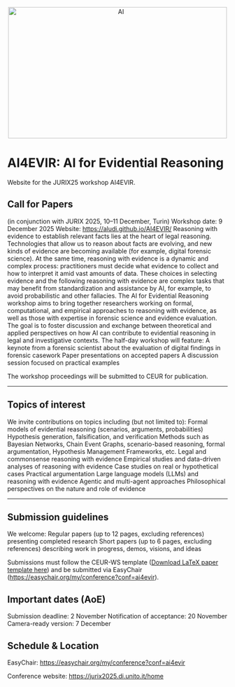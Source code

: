 
<p align="center">
<img width="500" height="300" alt="AI" src="https://github.com/user-attachments/assets/632051ea-bacf-4df5-9e64-b0da4ab59834" />
</p>

# AI4EVIR: AI for Evidential Reasoning
Website for the JURIX25 workshop AI4EVIR.

## Call for Papers
(in conjunction with JURIX 2025, 10–11 December, Turin)
Workshop date: 9 December 2025
Website: https://aludi.github.io/AI4EVIR/
Reasoning with evidence to establish relevant facts lies at the heart of legal reasoning. Technologies that allow us to reason about facts are evolving, and new kinds of evidence are becoming available (for example, digital forensic science). At the same time, reasoning with evidence is a dynamic and complex process: practitioners must decide what evidence to collect and how to interpret it amid vast amounts of data. These choices in selecting evidence and the following reasoning with evidence are complex tasks that may benefit from standardization and assistance by AI, for example, to avoid probabilistic and other fallacies.
The AI for Evidential Reasoning workshop aims to bring together researchers working on formal, computational, and empirical approaches to reasoning with evidence, as well as those with expertise in forensic science and evidence evaluation. The goal is to foster discussion and exchange between theoretical and applied perspectives on how AI can contribute to evidential reasoning in legal and investigative contexts.
The half-day workshop will feature:
A keynote from a forensic scientist about the evaluation of digital findings in forensic casework
Paper presentations on accepted papers
A discussion session focused on practical examples 

The workshop proceedings will be submitted to CEUR for publication.

-----------------

## Topics of interest
We invite contributions on topics including (but not limited to):
Formal models of evidential reasoning (scenarios, arguments, probabilities)
Hypothesis generation, falsification, and verification
Methods such as Bayesian Networks, Chain Event Graphs, scenario-based reasoning, formal argumentation, Hypothesis Management Frameworks, etc.
Legal and commonsense reasoning with evidence
Empirical studies and data-driven analyses of reasoning with evidence
Case studies on real or hypothetical cases
Practical argumentation
Large language models (LLMs) and reasoning with evidence
Agentic and multi-agent approaches
Philosophical perspectives on the nature and role of evidence

-----------------

## Submission guidelines
We welcome:
Regular papers (up to 12 pages, excluding references) presenting completed research
Short papers (up to 6 pages, excluding references) describing work in progress, demos, visions, and ideas

Submissions must follow the CEUR-WS template (<a id="raw-url" href="https://raw.githubusercontent.com/aludi/AI4EVIR/main/TemplateAI4EVIR.zip">Download LaTeX paper template here</a>) and be submitted via EasyChair (https://easychair.org/my/conference?conf=ai4evir).

## Important dates (AoE)
Submission deadline: 2 November
Notification of acceptance: 20 November
Camera-ready version: 7 December

## Schedule & Location
EasyChair: https://easychair.org/my/conference?conf=ai4evir

Conference website: https://jurix2025.di.unito.it/home


